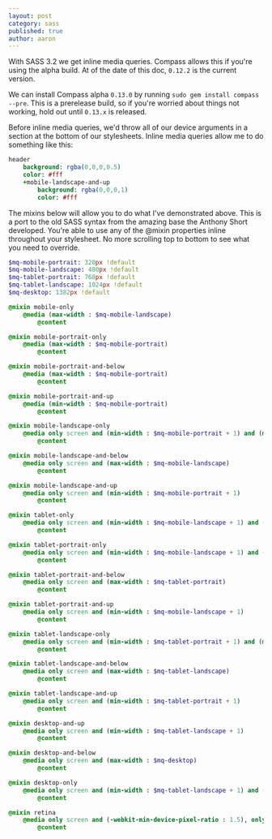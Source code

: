 ```yaml
---
layout: post
category: sass
published: true
author: aaron
---
```


With SASS 3.2 we get inline media queries. Compass allows this if you're using the alpha build. At of the date of this doc, `0.12.2` is the current version.

We can install Compass alpha `0.13.0` by running `sudo gem install compass --pre`. This is a prerelease build, so if you're worried about things not working, hold out until `0.13.x` is released.

Before inline media queries, we'd throw all of our device arguments in a section at the bottom of our stylesheets. Inline media queries allow me to do something like this:

``` sass
header
	background: rgba(0,0,0,0.5)
	color: #fff
	+mobile-landscape-and-up
		background: rgba(0,0,0,1)
		color: #fff
```


The mixins below will allow you to do what I've demonstrated above. This is a port to the old SASS syntax from the amazing base the Anthony Short developed. You're able to use any of the @mixin properties inline throughout your stylesheet. No more scrolling top to bottom to see what you need to override.

``` sass
$mq-mobile-portrait: 320px !default
$mq-mobile-landscape: 480px !default
$mq-tablet-portrait: 768px !default
$mq-tablet-landscape: 1024px !default
$mq-desktop: 1382px !default

@mixin mobile-only
	@media (max-width : $mq-mobile-landscape)
		@content

@mixin mobile-portrait-only
	@media (max-width : $mq-mobile-portrait)
		@content

@mixin mobile-portrait-and-below
	@media (max-width : $mq-mobile-portrait)
		@content

@mixin mobile-portrait-and-up
	@media (min-width : $mq-mobile-portrait)
		@content

@mixin mobile-landscape-only
	@media only screen and (min-width : $mq-mobile-portrait + 1) and (max-width : $mq-mobile-landscape)
		@content

@mixin mobile-landscape-and-below
	@media only screen and (max-width : $mq-mobile-landscape)
		@content

@mixin mobile-landscape-and-up
	@media only screen and (min-width : $mq-mobile-portrait + 1)
		@content

@mixin tablet-only
	@media only screen and (min-width : $mq-mobile-landscape + 1) and (max-width : $mq-tablet-landscape)
		@content

@mixin tablet-portrait-only
	@media only screen and (min-width : $mq-mobile-landscape + 1) and (max-width : $mq-tablet-portrait)
		@content

@mixin tablet-portrait-and-below
	@media only screen and (max-width : $mq-tablet-portrait)
		@content

@mixin tablet-portrait-and-up
	@media only screen and (min-width : $mq-mobile-landscape + 1)
		@content

@mixin tablet-landscape-only
	@media only screen and (min-width : $mq-tablet-portrait + 1) and (max-width : $mq-tablet-landscape)
		@content

@mixin tablet-landscape-and-below
	@media only screen and (max-width : $mq-tablet-landscape)
		@content

@mixin tablet-landscape-and-up
	@media only screen and (min-width : $mq-tablet-portrait + 1)
		@content

@mixin desktop-and-up
	@media only screen and (min-width : $mq-tablet-landscape + 1)
		@content

@mixin desktop-and-below
	@media only screen and (max-width : $mq-desktop)
		@content

@mixin desktop-only
	@media only screen and (min-width : $mq-tablet-landscape + 1) and (max-width : $mq-desktop)
		@content

@mixin retina
	@media only screen and (-webkit-min-device-pixel-ratio : 1.5), only screen and (min-device-pixel-ratio : 1.5)
		@content
```